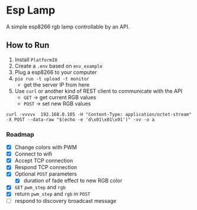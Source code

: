 # Esp Lamp

A simple esp8266 rgb lamp controllable by an API.

## How to Run

1. Install `PlatformIO`
2. Create a `.env` based on `env_example`
3. Plug a esp8266 to your computer
4. `pio run -t upload -t monitor`
    * get the server IP from here
5. Use `curl` or another kind of REST client to communicate with the API
    * `GET` -> get current RGB values
    * `POST` -> set new RGB values

```
curl -vvvvv  192.168.0.105 -H "Content-Type: application/octet-stream" -X POST --data-raw "$(echo -e 'd\x01\x01\x01')" -vv -o a
```

### Roadmap

- [x] Change colors with PWM
- [x] Connect to wifi
- [x] Accept TCP connection
- [x] Respond TCP connection
- [x] Optional `POST` parameters
    - [x] duration of fade effect to new RGB color
- [x] `GET` `pwm_step` and `rgb`
- [x] return `pwm_step` and `rgb` in `POST`
- [ ] respond to discovery broadcast message
